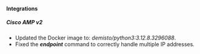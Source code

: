 
#### Integrations

##### Cisco AMP v2

- Updated the Docker image to: *demisto/python3:3.12.8.3296088*.
- Fixed the ***endpoint*** command to correctly handle multiple IP addresses.

